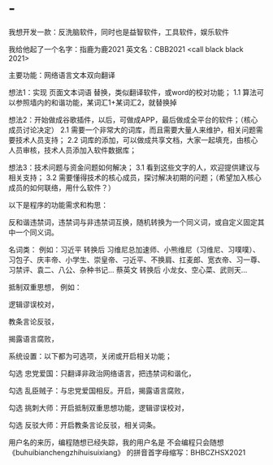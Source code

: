 # -
我想开发一款：反洗脑软件，同时也是益智软件，工具软件，娱乐软件

我给他起了一个名字：指鹿为鹿2021   英文名：CBB2021 <call black black 2021>

主要功能：网络语言文本双向翻译     

想法1：实现 页面文本词语 替换，类似翻译软件，或word的校对功能；
1.1 算法可以参照墙内的和谐功能，某词汇1+某词汇2，就替换掉 

想法2：开始做成谷歌插件，以后，可做成APP，最后做成全平台的软件；（核心成员讨论决定）
2.1 需要一个非常大的词库，而且需要大量人来维护，相关问题需要技术人员支持；
2.2 词库的添加，可以做成共享文档，大家一起填充，由核心人员审核，技术人员添加入软件数据库；

想法3：技术问题与资金问题如何解决；
3.1 看到这些文字的人，欢迎提供建议与相关支持；
3.2 需要懂得技术的核心成员，探讨解决初期的问题；（希望加入核心成员的如何联络，用什么软件？）












以下是程序的功能需求和构思：

反和谐违禁词，违禁词与非违禁词互换，随机转换为一个同义词，或自定义固定其中一个同义词。

名词类：
例如：习近平 转换后 习维尼总加速师、小熊维尼（习维尼、习噗噗）、习包子、庆丰帝、小学生、崇皇帝、刁近平、不换肩、扛麦郎、宽衣帝、习一尊、习禁评、袁二、八公、杂种书记...
      蔡英文 转换后 小龙女、空心菜、武则天...


抵制双重思想，
例如：

逻辑谬误校对，

教条言论反驳，

揭露语言腐败，


系统设置：以下都为可选项，关闭或开启相关功能；

勾选 忠党爱国：只翻译非政治网络语言，把违禁词和谐化，

勾选 乱臣贼子：与忠党爱国相反。开启，揭露语言腐败，

勾选 挑刺大师：开启抵制双重思想功能，逻辑谬误校对，

勾选 反驳大师：开启教条言论反驳，相关词条。

用户名的来历，编程随想已经失踪，我的用户名是 不会编程只会随想《buhuibianchengzhihuisuixiang》 的拼音首字母缩写：BHBCZHSX2021

